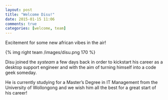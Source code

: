```yaml
---
layout: post
title: "Welcome Disu!"
date: 2015-01-15 11:06
comments: true
categories: [welcome, team]
---
```


Excitement for some new
african vibes in the air!

<!-- more -->

{% img right team /images/disu.png 170 %}

Disu joined the *systeam* a few days back in order
to kickstart his career as a desktop support
engineer and with the aim of turning himself
into a code geek someday.

He is currently studying for a Master’s Degree
in IT Management from the University of Wollongong
and we wish him all the best for a great start of
his career!